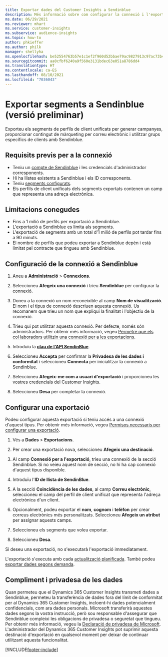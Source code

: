 ```yaml
---
title: Exportar dades del Customer Insights a Sendinblue
description: Més informació sobre com configurar la connexió i l'exportació a Sendinblue.
ms.date: 06/29/2021
ms.reviewer: mhart
ms.service: customer-insights
ms.subservice: audience-insights
ms.topic: how-to
author: phkieffer
ms.author: philk
manager: shellyha
ms.openlocfilehash: be52554763b57e1c1ef2f960d52bbae79ac9827913c97ac73b429f66bbf4db37
ms.sourcegitcommit: aa0cfbf6240a9f560e3131bdec63e051a8786dd4
ms.translationtype: HT
ms.contentlocale: ca-ES
ms.lasthandoff: 08/10/2021
ms.locfileid: "7036043"
---
```

# <a name="export-segments-to-sendinblue-preview"></a>Exportar segments a Sendinblue (versió preliminar)

Exporteu els segments de perfils de client unificats per generar campanyes, proporcionar contingut de màrqueting per correu electrònic i utilitzar grups específics de clients amb Sendinblue.

## <a name="prerequisites-for-connection"></a>Requisits previs per a la connexió

-   Teniu un [compte de Sendinblue](https://www.sendinblue.com/) i les credencials d'administrador corresponents.
-   Hi ha llistes existents a Sendinblue i els ID corresponents.
-   Teniu [segments configurats](segments.md).
-   Els perfils de client unificats dels segments exportats contenen un camp que representa una adreça electrònica.

## <a name="known-limitations"></a>Limitacions conegudes

- Fins a 1 milió de perfils per exportació a Sendinblue.
- L'exportació a Sendinblue es limita als segments.
- L'exportació de segments amb un total d'1 milió de perfils pot tardar fins a 90 minuts. 
- El nombre de perfils que podeu exportar a Sendinblue depèn i està limitat pel contracte que tingueu amb Sendinblue.

## <a name="set-up-connection-to-sendinblue"></a>Configuració de la connexió a Sendinblue

1. Aneu a **Administració** > **Connexions**.

1. Seleccioneu **Afegeix una connexió** i trieu **Sendinblue** per configurar la connexió.

1. Doneu a la connexió un nom reconeixible al camp **Nom de visualització**. El nom i el tipus de connexió descriuen aquesta connexió. Us recomanem que trieu un nom que expliqui la finalitat i l'objectiu de la connexió.

1. Trieu qui pot utilitzar aquesta connexió. Per defecte, només són administradors. Per obtenir més informació, vegeu [Permetre que els col·laboradors utilitzin una connexió per a les exportacions](connections.md#allow-contributors-to-use-a-connection-for-exports).

1. Introduïu la **[clau de l'API SendinBlue](https://developers.sendinblue.com/docs/getting-started#:~:text=Get%20your%20API%20key&text=You%20can%20create%20one%20from,your%20settings%20This%20API%20key)**.

1. Seleccioneu **Accepta** per confirmar la **Privadesa de les dades i conformitat** i seleccioneu **Connecta** per inicialitzar la connexió a Sendinblue.

1. Seleccioneu **Afegeix-me com a usuari d'exportació** i proporcioneu les vostres credencials del Customer Insights.

1. Seleccioneu **Desa** per completar la connexió.

## <a name="configure-an-export"></a>Configurar una exportació

Podeu configurar aquesta exportació si teniu accés a una connexió d'aquest tipus. Per obtenir més informació, vegeu [Permisos necessaris per configurar una exportació](export-destinations.md#set-up-a-new-export).

1. Vés a **Dades** > **Exportacions**.

1. Per crear una exportació nova, seleccioneu **Afegeix una destinació**.

1. Al camp **Connexió per a l'exportació**, trieu una connexió de la secció Sendinblue. Si no veieu aquest nom de secció, no hi ha cap connexió d'aquest tipus disponible.

1. Introduïu l'**ID de llista de SendinBlue**. 

1. A la secció **Coincidència de les dades**, al camp **Correu electrònic**, seleccioneu el camp del perfil de client unificat que representa l'adreça electrònica d'un client. 

1. Opcionalment, podeu exportar el **nom**, **cognom** i **telèfon** per crear correus electrònics més personalitzats. Seleccioneu **Afegeix un atribut** per assignar aquests camps.

1. Seleccioneu els segments que voleu exportar. 

1. Seleccioneu **Desa**.

Si deseu una exportació, no s'executarà l'exportació immediatament.

L'exportació s'executa amb cada [actualització planificada](system.md#schedule-tab). També podeu [exportar dades segons demanda](export-destinations.md#run-exports-on-demand). 


## <a name="data-privacy-and-compliance"></a>Compliment i privadesa de les dades

Quan permeteu que el Dynamics 365 Customer Insights transmeti dades a Sendinblue, permeteu la transferència de dades fora del límit de conformitat per al Dynamics 365 Customer Insights, incloent-hi dades potencialment confidencials, com ara dades personals. Microsoft transferirà aquestes dades segons la vostra instrucció, però sou responsable d'assegurar que Sendinblue compleixi les obligacions de privadesa o seguretat que tingueu. Per obtenir més informació, vegeu la [Declaració de privadesa de Microsoft](https://go.microsoft.com/fwlink/?linkid=396732).
L'administrador del Dynamics 365 Customer Insights pot suprimir aquesta destinació d'exportació en qualsevol moment per deixar de continuar utilitzant aquesta funcionalitat.


[!INCLUDE[footer-include](../includes/footer-banner.md)]
